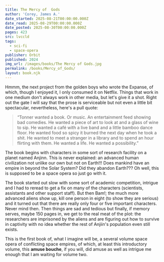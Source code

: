 ```yaml
---
title: The Mercy of  Gods
author: 'Corey, James A.'
date_started: 2025-08-21T00:00:00.000Z
date_read: 2025-08-29T00:00:00.000Z
date_posted: 2025-08-30T00:00:00.000Z
pages: 423
src: lvccld
tags:
  - sci-fi
  - space-opera
publisher: Orbit
published: 2024
img_url: /images/books/The Mercy of Gods.jpg
permalink: /books/Mercy_of_Gods/
layout: book.njk
---
```

Hmmm, the next project from the golden boys who wrote the Expanse, of which, though I enjoyed it, I only consumed it on Netflix.  Things that work in one medium don't always work in other media, but let's give it a shot.  Right out the gate I will say that the prose is serviceable but not even a little bit spectacular, nevertheless, here's a pull quote:
<blockquote>
“Tonner wanted a book. Or music. An entertainment feed showing bad comedies. He wanted a piece of art to look at and a glass of wine to sip. He wanted a café with a live band and a little bamboo dance floor. He wanted food so spicy it burned the next day when he took a shit. He wanted to meet a stranger in a library and to spend an hour flirting with them. He wanted a life. He wanted a possibility.”
</blockquote>

The book begins with characters in some sort of research facility on a planet named Anjinn. This is never explained: an advanced human civilization not unlike our own but not on Earth!!! Does mankind have an empire in beyond the Solar System?  Did they abandon Earth??? Oh well, this is supposed to be a space opera so just go with it. 

The book started out slow with some sort of academic competition, intrigue and I had to reread to get a fix on many of the characters (scientists, assistants and other support staff). But then Bam!; the much more advanced aliens show up, kill one person in eight (to show they are serious) and it turned out that there are really only four or five important characters.  Never mind then. Then things are sad and tedious but finally, if memory serves, maybe 150 pages in, we get to the real meat of the plot: the researchers are imprisoned by the aliens and are figuring out how to survive in captivity with no idea whether the rest of Anjiin's population even still exists.

This is the first book of, what I imagine will be, a several volume space opera of conflicting space empires, of which, at least this introductory volume, this **amuse bouche**, if you will, did amuse as well as intrigue me enough that I am waiting for volume two.

<!--
Dafyd Alkhor (his Aunt is important. He works with Tonner F.) starts the book and meets Llaren Morse 
Llaren Morse - Astronomic Visualization at Dyan Academy
Tonner Freis - project lead: proteome reconciliation (somehow unifying Anjiin with Earth biology)
Else Yannin - lover and 2nd in command to Tonner F.
Jellit (on TF team)
Irinna (on TF team)
Rickar (on TF team)
Synnia (on TF team) with Nøl
Nöl (on TF team) with Synnia
Jessyn (on TF team)
Campar (on TF team)

Irvian Research Medrey 
On planet "Anjiin".

Samar Austed - bureaucrat wants to split TF team.
* <span meta="51.1@2025-08-28T22:46:11.688Z"></span> “Else Annalise Yannin is dead. The swarm finds that it had expected them to be like echoes that fade to silence. It was wrong. They are the foundation on which everything that comes after must be built. These dead people shape who the swarm is and who it is becoming.”

* <span meta="56.5@2025-08-28T22:47:18.373Z"></span> “The alcove was as they’d left it. The mess, the shards, the crack they’d managed to open beside the dictionary’s screen. Jessyn looked at it all—everything they still had to do, everything that was arrayed against them—and it was like she was gearing herself up to swim across an ocean. Which was the same as preparing to drown.”

* <span meta="57@2025-08-28T22:49:06.197Z"></span> “Campar put a hand on her shoulder. “You were magnificent. I’ll follow you into battle any time, little sister.”
“Fuck,” Jessyn said, wiping at the sudden, embarrassing tears. “Fuck you both.”
“We love you too,” Campar said. Tentatively, he put his arm around her shoulder. When she leaned her head against his side, he relaxed into her too.”

* <span meta="80.9@2025-08-30T00:49:22.073Z"></span> “Tonner wanted a book. Or music. An entertainment feed showing bad comedies. He wanted a piece of art to look at and a glass of wine to sip. He wanted a café with a live band and a little bamboo dance floor. He wanted food so spicy it burned the next day when he took a shit. He wanted to meet a stranger in a library and to spend an hour flirting with them. He wanted a life. He wanted a possibility.”
-->